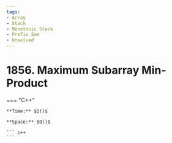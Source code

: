 ```yaml
---
tags:
- Array
- Stack
- Monotonic Stack
- Prefix Sum
- Unsolved
---
```



# 1856. Maximum Subarray Min-Product

=== "C++"

    **Time:** $O()$

    **Space:** $O()$

    ``` c++
    ```